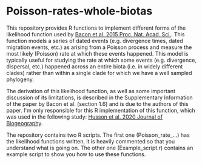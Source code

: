 # Poisson-rates-whole-biotas

This repository provides R functions to implement different forms of the likelihood function used by [Bacon et al. 2015 Proc. Nat. Acad. Sci.](https://www.pnas.org/content/112/19/6110). This function models a series of dated events (e.g. divergence times, dated migration events, etc.) as arising from a Poisson process and measure the most likely (Poisson) rate at which these events happened. This model is typically useful for studying the rate at which some events (e.g. divergence, dispersal, etc.) happened across an entire biota (i.e. in widely different clades) rather than within a single clade for which we have a well sampled phylogeny. 

The derivation of this likelihood function, as well as some important discussion of its limitations, is described in the Supplementary Information of the paper by Bacon et al. (section 1.6) and is due to the authors of this paper. I'm only responsible for this R implementation of this function, which was used in the following study: [Husson et al. 2020 Journal of Biogeography](https://onlinelibrary.wiley.com/doi/full/10.1111/jbi.13762).

The repository contains two R scripts. The first one (Poisson_rate_...) has the likelihood functions written, it is heavily commented so that you understand what is going on. The other one (Example_script.r) contains an example script to show you how to use these functions.
